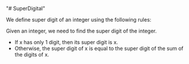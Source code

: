 "# SuperDigital" 

We define super digit of an integer  using the following rules:

Given an integer, we need to find the super digit of the integer.

- If x has only 1 digit, then its super digit is x.
- Otherwise, the super digit of x is equal to the super digit of the sum of the digits of x.
